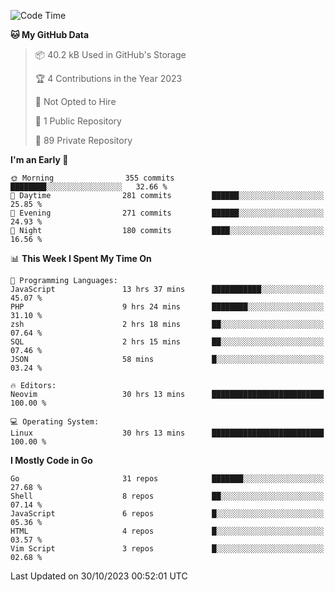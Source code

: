 
<!--START_SECTION:waka-->
![Code Time](http://img.shields.io/badge/Code%20Time-4%2C200%20hrs%2042%20mins-blue)

**🐱 My GitHub Data** 

> 📦 40.2 kB Used in GitHub's Storage 
 > 
> 🏆 4 Contributions in the Year 2023
 > 
> 🚫 Not Opted to Hire
 > 
> 📜 1 Public Repository 
 > 
> 🔑 89 Private Repository 
 > 
**I'm an Early 🐤** 

```text
🌞 Morning                355 commits         ████████░░░░░░░░░░░░░░░░░   32.66 % 
🌆 Daytime                281 commits         ██████░░░░░░░░░░░░░░░░░░░   25.85 % 
🌃 Evening                271 commits         ██████░░░░░░░░░░░░░░░░░░░   24.93 % 
🌙 Night                  180 commits         ████░░░░░░░░░░░░░░░░░░░░░   16.56 % 
```


📊 **This Week I Spent My Time On** 

```text
💬 Programming Languages: 
JavaScript               13 hrs 37 mins      ███████████░░░░░░░░░░░░░░   45.07 % 
PHP                      9 hrs 24 mins       ████████░░░░░░░░░░░░░░░░░   31.10 % 
zsh                      2 hrs 18 mins       ██░░░░░░░░░░░░░░░░░░░░░░░   07.64 % 
SQL                      2 hrs 15 mins       ██░░░░░░░░░░░░░░░░░░░░░░░   07.46 % 
JSON                     58 mins             █░░░░░░░░░░░░░░░░░░░░░░░░   03.24 % 

🔥 Editors: 
Neovim                   30 hrs 13 mins      █████████████████████████   100.00 % 

💻 Operating System: 
Linux                    30 hrs 13 mins      █████████████████████████   100.00 % 
```

**I Mostly Code in Go** 

```text
Go                       31 repos            ███████░░░░░░░░░░░░░░░░░░   27.68 % 
Shell                    8 repos             ██░░░░░░░░░░░░░░░░░░░░░░░   07.14 % 
JavaScript               6 repos             █░░░░░░░░░░░░░░░░░░░░░░░░   05.36 % 
HTML                     4 repos             █░░░░░░░░░░░░░░░░░░░░░░░░   03.57 % 
Vim Script               3 repos             █░░░░░░░░░░░░░░░░░░░░░░░░   02.68 % 
```




 Last Updated on 30/10/2023 00:52:01 UTC
<!--END_SECTION:waka-->
